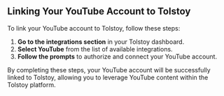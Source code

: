 ## Linking Your YouTube Account to Tolstoy

To link your YouTube account to Tolstoy, follow these steps:

1. **Go to the integrations section** in your Tolstoy dashboard.
2. **Select YouTube** from the list of available integrations.
3. **Follow the prompts** to authorize and connect your YouTube account.

By completing these steps, your YouTube account will be successfully linked to Tolstoy, allowing you to leverage YouTube content within the Tolstoy platform.